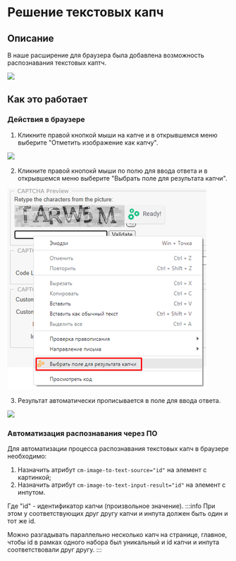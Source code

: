 ﻿---
sidebar_position: 1
---

# Решение текстовых капч
## **Описание**
В наше расширение для браузера была добавлена возможность распознавания текстовых каптч.

![](Aspose.Words.f6d390ba-8e92-4611-b5a2-167a5168d8f1.001.png) 
## **Как это работает**
### **Действия в браузере**
1. Кликните правой кнопкой мыши на капче и в открывшемся меню выберите "Отметить изображение как капчу".

![](Aspose.Words.f6d390ba-8e92-4611-b5a2-167a5168d8f1.002.png) 

2. Кликните правой кнопокй мыши по полю для ввода ответа и в открывшемся меню выберите "Выбрать поле для результата капчи".

![](captcha-field.png) 

3. Результат автоматически прописывается в поле для ввода ответа.

![](Aspose.Words.f6d390ba-8e92-4611-b5a2-167a5168d8f1.004.png) 
### **Автоматизация распознавания через ПО**
Для автоматизации процесса распознавания текстовых капч в браузере необходимо:

1. Назначить атрибут `cm-image-to-text-source="id"` на элемент с картинкой;
1. Назначить атрибут `cm-image-to-text-input-result="id"` на элемент с инпутом.

Где "id" - идентификатор капчи (произвольное значение).
:::info 
При этом у соответствующих друг другу капчи и инпута должен быть один и тот же id.

Можно разгадывать параллельно несколько капч на странице, главное, чтобы id в рамках одного набора был уникальный и id капчи и инпута соответствовали друг другу.
:::
